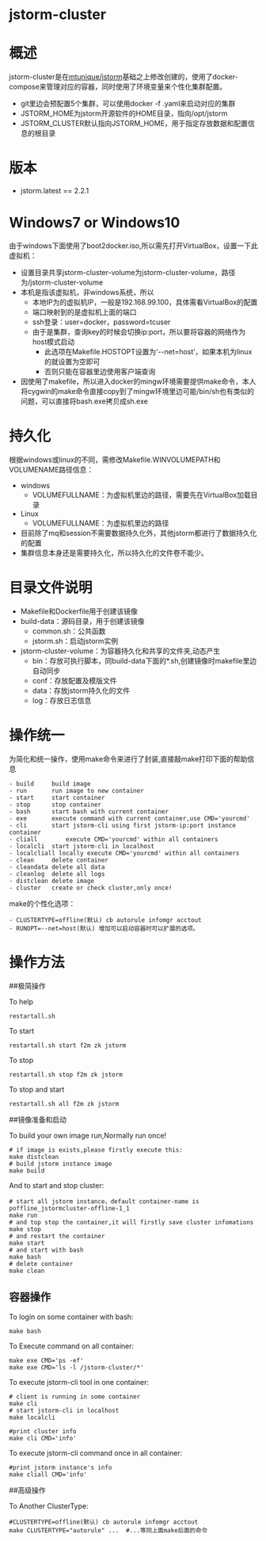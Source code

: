 # jstorm-cluster

# 概述

jstorm-cluster是在[mtunique/jstorm](https://hub.docker.com/r/mtunique/jstorm/)基础之上修改创建的，使用了docker-compose来管理对应的容器，同时使用了环境变量来个性化集群配置。

- git里边会预配置5个集群，可以使用docker -f <your choose>.yaml来启动对应的集群
- JSTORM_HOME为jstorm开源软件的HOME目录，指向/opt/jstorm
- JSTORM_CLUSTER默认指向JSTORM_HOME，用于指定存放数据和配置信息的根目录


# 版本

- jstorm.latest == 2.2.1

# Windows7 or Windows10

由于windows下面使用了boot2docker.iso,所以需先打开VirtualBox，设置一下此虚拟机：

- 设置目录共享jstorm-cluster-volume为jstorm-cluster-volume，路径为/jstorm-cluster-volume
- 本机是指该虚拟机，非windows系统，所以
    - 本地IP为的虚拟机IP，一般是192.168.99.100，具体需看VirtualBox的配置
    - 端口映射到的是虚拟机上面的端口
    - ssh登录：user=docker，password=tcuser
    - 由于是集群，查询key的时候会切换ip:port，所以要将容器的网络作为host模式启动
        - 此选项在Makefile.HOSTOPT设置为‘--net=host’，如果本机为linux的就设置为空即可
        - 否则只能在容器里边使用客户端查询
- 因使用了makefile，所以进入docker的mingw环境需要提供make命令，本人将cygwin的make命令直接copy到了mingw环境里边可能/bin/sh也有类似的问题，可以直接将bash.exe拷贝成sh.exe

# 持久化

根据windows或linux的不同，需修改Makefile.WINVOLUMEPATH和VOLUMENAME路径信息：

- windows
    - VOLUMEFULLNAME：为虚拟机里边的路径，需要先在VirtualBox加载目录
- Linux
    - VOLUMEFULLNAME：为虚拟机里边的路径
- 目前除了mq和session不需要数据持久化外，其他jstorm都进行了数据持久化的配置
- 集群信息本身还是需要持久化，所以持久化的文件卷不能少。

# 目录文件说明

- Makefile和Dockerfile用于创建该镜像
- build-data：源码目录，用于创建该镜像
  - common.sh：公共函数
  - jstorm.sh：启动jstorm实例
- jstorm-cluster-volume：为容器持久化和共享的文件夹,动态产生
  - bin：存放可执行脚本，同build-data下面的*.sh,创建镜像时makefile里边自动同步
  - conf：存放配置及模版文件
  - data：存放jstorm持久化的文件
  - log：存放日志信息

# 操作统一

为简化和统一操作，使用make命令来进行了封装,直接敲make打印下面的帮助信息

    - build     build image
    - run       run image to new container
    - start     start container
    - stop      stop container
    - bash      start bash with current container
    - exe      	execute command with current container,use CMD='yourcmd'
    - cli       start jstorm-cli using first jstorm-ip:port instance container
    - cliall    	execute CMD='yourcmd' within all containers
    - localcli  start jstorm-cli in localhost
    - localcliall locally execute CMD='yourcmd' within all containers
    - clean     delete container
    - cleandata delete all data
    - cleanlog  delete all logs
    - distclean delete image
    - cluster 	create or check cluster,only once!

make的个性化选项：

    - CLUSTERTYPE=offline(默认) cb autorule infomgr acctout
    - RUNOPT=--net=host(默认) 增加可以启动容器时可以扩展的选项。

# 操作方法

##极简操作

To help

    restartall.sh

To start
    
    restartall.sh start f2m zk jstorm

To stop
    
    restartall.sh stop f2m zk jstorm

To stop and start
    
    restartall.sh all f2m zk jstorm
 
##镜像准备和启动

To build your own image run,Normally run once!

    # if image is exists,please firstly execute this:
    make distclean 
    # build jstorm instance image
    make build

And to start and stop cluster:

    # start all jstorm instance，default container-name is poffline_jstormcluster-offline-1_1
    make run
    # and top stop the container,it will firstly save cluster infomations
    make stop
    # and restart the container
    make start
    # and start with bash
    make bash
    # delete container
    make clean

## 容器操作

To login on some container with bash:
    
    make bash

To Execute command on all container:

    make exe CMD='ps -ef'
    make exe CMD='ls -l /jstorm-cluster/*'

To execute jstorm-cli tool in one container:

    # client is running in some container 
    make cli
    # start jstorm-cli in localhost
    make localcli

    #print cluster info
    make cli CMD='info'

To execute jstorm-cli command once in all container:

    #print jstorm instance's info
    make cliall CMD='info'

##高级操作

To Another ClusterType:

    #CLUSTERTYPE=offline(默认) cb autorule infomgr acctout
    make CLUSTERTYPE="autorule" ...  #...等同上面make后面的命令


